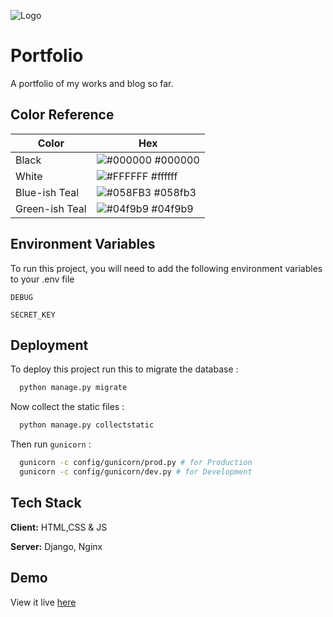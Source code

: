 
![Logo](https://hushm.southafricanorth.cloudapp.azure.com/static/img/logo/logo.png)


# Portfolio

A portfolio of my works and blog so far.
## Color Reference

| Color             | Hex                                                                |
| ----------------- | ------------------------------------------------------------------ |
| Black | ![#000000](https://via.placeholder.com/10/000?text=+) #000000 |
| White | ![#FFFFFF](https://via.placeholder.com/10/ffffff?text=+) #ffffff |
| Blue-ish Teal | ![#058FB3](https://via.placeholder.com/10/058fb3?text=+) #058fb3 |
| Green-ish Teal | ![#04f9b9](https://via.placeholder.com/10/04f9b9?text=+) #04f9b9 |


## Environment Variables

To run this project, you will need to add the following environment variables to your .env file

`DEBUG`

`SECRET_KEY`


## Deployment

To deploy this project run this to migrate the database :  
```bash
  python manage.py migrate
```
Now collect the static files :  
```bash
  python manage.py collectstatic
```
Then run `gunicorn` : 
```bash
  gunicorn -c config/gunicorn/prod.py # for Production 
  gunicorn -c config/gunicorn/dev.py # for Development 
```



## Tech Stack

**Client:** HTML,CSS & JS

**Server:** Django, Nginx


## Demo

View it live [here](https://hushm.southafricanorth.cloudapp.azure.com/)

